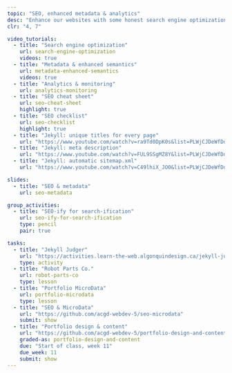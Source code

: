 ```yaml
---
topic: "SEO, enhanced metadata & analytics"
desc: "Enhance our websites with some honest search engine optimization, social media metadata & tracking analytics."
clr: "4, 7"

video_tutorials:
  - title: "Search engine optimization"
    url: search-engine-optimization
    videos: true
  - title: "Metadata & enhanced semantics"
    url: metadata-enhanced-semantics
    videos: true
  - title: "Analytics & monitoring"
    url: analytics-monitoring
  - title: "SEO cheat sheet"
    url: seo-cheat-sheet
    highlight: true
  - title: "SEO checklist"
    url: seo-checklist
    highlight: true
  - title: "Jekyll: unique titles for every page"
    url: "https://www.youtube.com/watch?v=ra9Td0DpK0s&list=PLWjCJDeWfDdfVEcLGAfdJn_HXyM4Y7_k-&index=31"
  - title: "Jekyll: meta description"
    url: "https://www.youtube.com/watch?v=FUL9SSgMZ8Y&list=PLWjCJDeWfDdfVEcLGAfdJn_HXyM4Y7_k-&index=32"
  - title: "Jekyll: automatic sitemap.xml"
    url: "https://www.youtube.com/watch?v=C49lhiX_JO0&list=PLWjCJDeWfDdfVEcLGAfdJn_HXyM4Y7_k-&index=33"

slides:
  - title: "SEO & metadata"
    url: seo-metadata

group_activities:
  - title: "SEO-ify for search-ification"
    url: seo-ify-for-search-ification
    type: pencil
    pair: true

tasks:
  - title: "Jekyll Judger"
    url: "https://activities.learn-the-web.algonquindesign.ca/jekyll-judger/"
    type: activity
  - title: "Robot Parts Co."
    url: robot-parts-co
    type: lesson
  - title: "Portfolio MicroData"
    url: portfolio-microdata
    type: lesson
  - title: "SEO & MicroData"
    url: "https://github.com/acgd-webdev-5/seo-microdata"
    submit: show
  - title: "Portfolio design & content"
    url: "https://github.com/acgd-webdev-5/portfolio-design-and-content"
    graded-as: portfolio-design-and-content
    due: "Start of class, week 11"
    due_week: 11
    submit: show
---
```

